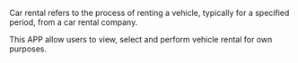 Car rental refers to the process of renting a vehicle, typically for a specified
period, from a car rental company.

This APP allow users to view, select and perform vehicle rental for own
purposes.
